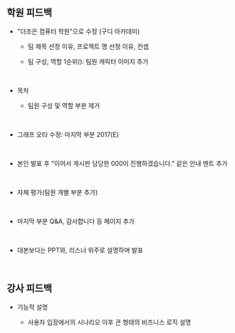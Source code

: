 ## 학원 피드백

- "더조은 컴퓨터 학원"으로 수정 (구디 아카데미)

  - 팀 제목 선정 이유, 프로젝트 명 선정 이유, 컨셉

  - 팀 구성, 역할 1순위(): 팀원 캐릭터 이미지 추가

<br />

- 목차

  - 팀원 구성 및 역할 부분 제거

<br />

- 그래프 오타 수정: 마지막 부분 2017(E)

<br />

- 본인 발표 후 "이어서 게시판 담당한 000이 진행하겠습니다." 같은 안내 멘트 추가

<br />

- 자체 평가(팀원 개별 부분 추가)

<br />

- 마지막 부분 Q&A, 감사합니다 등 페이지 추가

<br />

- 대본보다는 PPT와, 리스너 위주로 설명하며 발표

<br />

## 강사 피드백

- 기능적 설명

  - 사용자 입장에서의 시나리오 이후 큰 형태의 비즈니스 로직 설명

